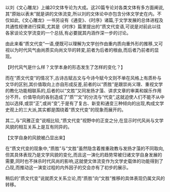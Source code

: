 以刘《文心雕龙》上编20文体专论为大成。这20篇专论对各类文体有多方面阐说,其“原始以表末”就是讲的文体流变,所以刘的文体论中亦包含分体文学史在内。不仅如此,《文心雕龙》一书另设有《通变》、《时序》诸篇,于文学发展的总体进程及共通性规律进行探索,尤其是《时序》篇里提出的“质文代变语,可说是对前此以往各家谈论文学流变的一个总括,有必要就其内涵作深一步的讨论。

由此来看“质文代变”一语,便既可以理解为文学创作由重内质向重外形的推移,又可视以为时代风气由尚质实向尚文华的转変,前者为后者的根由,而后者乃前者的显现。

【时代风气是什么样？文学本身的形态发生了怎样的变化？】

而在“质文代变”的情况下,古诗古赋古文与今诗今赋今文则不单在风格上有质朴与文华的区别,其价值取向上亦自形成反差,前者的以“质胜”是跟崇尚义理、重视文学的教化功能相联系的,后者的以“文胜”又同发扬才藻、讲求文章的审美和娱乐作用分不开。价值导向的各别造成了“质”“文”的分流与“代变”,这就迫使人们不能不从中加以选择,或崇“正”,或尚“变”,于是有了复古、新变和通变三种倾向的出现,构成文学史观上的三大派,其实都是围绕着“质文代变”的现象而展开的。

其二,与“风雅正变”说相比较,“质文代变”视野中的正变之分,在显示时代风尚与文学风貌的相互关系上是互有同异的。

【文学自身的风貌被凸显出来】

在“质文代变的现象中,“质胜”与“文胜”虽然隐含着推重政教与发扬才藻的不同取向,但其具体表现乃是文学风貌的变化,而且这一演化的趋势常被归诸文学自身发展的需要,同时也不抹杀时代风尚的影响,这就使文体流变作为文学史载体的功能得到了凸现,而推动这一演变过程的内外因子的交会亦有了初步的展示。

稍后的“质文代变”说就质文关系立论,而“质胜”向“文胜”推移的具体表现仍属文风的转移。
